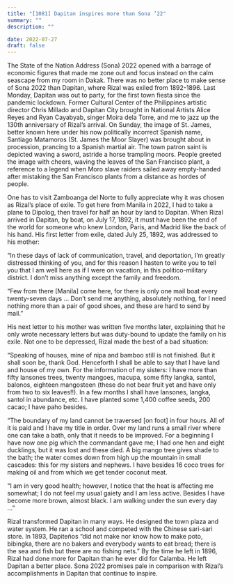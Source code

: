```yaml
---
title: "[1081] Dapitan inspires more than Sona ’22"
summary: ""
description: ""

date: 2022-07-27
draft: false
---
```


The State of the Nation Address (Sona) 2022 opened with a barrage of economic figures that made me zone out and focus instead on the calm seascape from my room in Dakak. There was no better place to make sense of Sona 2022 than Dapitan, where Rizal was exiled from 1892-1896. Last Monday, Dapitan was out to party, for the first town fiesta since the pandemic lockdown. Former Cultural Center of the Philippines artistic director Chris Millado and Dapitan City brought in National Artists Alice Reyes and Ryan Cayabyab, singer Moira dela Torre, and me to jazz up the 130th anniversary of Rizal’s arrival. On Sunday, the image of St. James, better known here under his now politically incorrect Spanish name, Santiago Matamoros (St. James the Moor Slayer) was brought about in procession, prancing to a Spanish martial air. The town patron saint is depicted waving a sword, astride a horse trampling moors. People greeted the image with cheers, waving the leaves of the San Francisco plant, a reference to a legend when Moro slave raiders sailed away empty-handed after mistaking the San Francisco plants from a distance as hordes of people.

One has to visit Zamboanga del Norte to fully appreciate why it was chosen as Rizal’s place of exile. To get here from Manila in 2022, I had to take a plane to Dipolog, then travel for half an hour by land to Dapitan. When Rizal arrived in Dapitan, by boat, on July 17, 1892, it must have been the end of the world for someone who knew London, Paris, and Madrid like the back of his hand. His first letter from exile, dated July 25, 1892, was addressed to his mother:

“In these days of lack of communication, travel, and deportation, I’m greatly distressed thinking of you, and for this reason I hasten to write you to tell you that I am well here as if I were on vacation, in this politico-military district. I don’t miss anything except the family and freedom.

“Few from there [Manila] come here, for there is only one mail boat every twenty-seven days … Don’t send me anything, absolutely nothing, for I need nothing more than a pair of good shoes, and these are hard to send by mail.”

His next letter to his mother was written five months later, explaining that he only wrote necessary letters but was duty-bound to update the family on his exile. Not one to be depressed, Rizal made the best of a bad situation:

“Speaking of houses, mine of nipa and bamboo still is not finished. But it shall soon be, thank God. Henceforth I shall be able to say that I have land and house of my own. For the information of my sisters: I have more than fifty lansones trees, twenty mangoes, macupa, some fifty langka, santol, balonos, eighteen mangosteen (these do not bear fruit yet and have only from two to six leaves!!). In a few months I shall have lansones, langka, santol in abundance, etc. I have planted some 1,400 coffee seeds, 200 cacao; I have paho besides.

“The boundary of my land cannot be traversed [on foot] in four hours. All of it is paid and I have my title in order. Over my land runs a small river where one can take a bath, only that it needs to be improved. For a beginning I have now one pig which the commandant gave me; I had one hen and eight ducklings, but it was lost and these died. A big mango tree gives shade to the bath; the water comes down from high up the mountain in small cascades: this for my sisters and nephews. I have besides 16 coco trees for making oil and from which we get tender coconut meat.

“I am in very good health; however, I notice that the heat is affecting me somewhat; I do not feel my usual gaiety and I am less active. Besides I have become more brown, almost black. I am walking under the sun every day …”

Rizal transformed Dapitan in many ways. He designed the town plaza and water system. He ran a school and competed with the Chinese sari-sari store. In 1893, Dapiteños “did not make nor know how to make poto, bibingka, there are no bakers and everybody wants to eat bread; there is the sea and fish but there are no fishing nets.” By the time he left in 1896, Rizal had done more for Dapitan than he ever did for Calamba. He left Dapitan a better place. Sona 2022 promises pale in comparison with Rizal’s accomplishments in Dapitan that continue to inspire.
